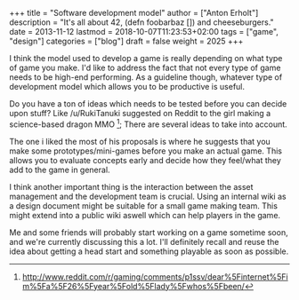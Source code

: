 +++
title = "Software development model"
author = ["Anton Erholt"]
description = "It's all about 42, (defn foobarbaz []) and cheeseburgers."
date = 2013-11-12
lastmod = 2018-10-07T11:23:53+02:00
tags = ["game", "design"]
categories = ["blog"]
draft = false
weight = 2025
+++

I think the model used to develop a game is really depending on what
type of game you make. I'd like to address the fact that not every
type of game needs to be high-end performing. As a guideline though,
whatever type of development model which allows you to be productive
is useful.

Do you have a ton of ideas which needs to be tested before you can
decide upon stuff? Like /u/RukiTanuki suggested on Reddit to the girl
making a science-based dragon MMO&nbsp;[^fn:1]; There are several ideas to
take into account.

The one i liked the most of his proposals is where he suggests that
you make some prototypes/mini-games before you make an actual
game. This allows you to evaluate concepts early and decide how they
feel/what they add to the game in general.

I think another important thing is the interaction between the asset
management and the development team is crucial. Using an internal wiki
as a design document might be suitable for a small game making
team. This might extend into a public wiki aswell which can help
players in the game.

Me and some friends will probably start working on a game sometime
soon, and we're currently discussing this a lot. I'll definitely
recall and reuse the idea about getting a head start and something
playable as soon as possible.

[^fn:1]: <http://www.reddit.com/r/gaming/comments/p1ssv/dear%5Finternet%5Fim%5Fa%5F26%5Fyear%5Fold%5Flady%5Fwhos%5Fbeen/>
